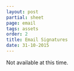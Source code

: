 ```yaml
---
layout: post
partial: sheet
page: email
tags: assets
order: 2
title: Email Signatures
date: 31-10-2015
---
```

Not available at this time.